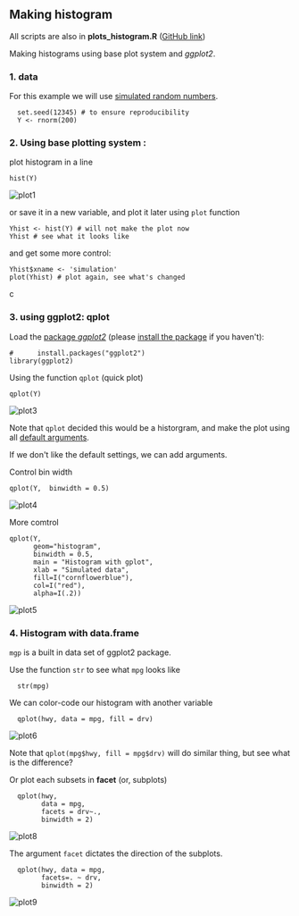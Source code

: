 ## Making histogram

All scripts are also in **plots_histogram.R** ([GitHub link](https://github.com/weitingwlin/r-primers/blob/master/R_files/plots_histogram.R))

Making histograms using base plot system and _ggplot2_. 

### 1. data
For this example we will use [simulated random numbers](Simulation_random.md).

      set.seed(12345) # to ensure reproducibility
  	  Y <- rnorm(200)

  
### 2. Using base plotting system :
plot histogram in a line
  
    hist(Y)
    
![plot1](images/plot_histogram1.png)    
   
or save it in a new variable, and plot it later using `plot` function

    Yhist <- hist(Y) # will not make the plot now
    Yhist # see what it looks like

and get some more control:
  
    Yhist$xname <- 'simulation'
    plot(Yhist) # plot again, see what's changed
    
c
        
### 3. using ggplot2: qplot
Load the [package _ggplot2_](https://cran.r-project.org/web/packages/ggplot2/index.html) (please [install the package](https://github.com/weitingwlin/r-primers/blob/master/Documents/Packages.md#download-and-install-packages) if you haven't):

    #      install.packages("ggplot2")
    library(ggplot2)
    
Using the function `qplot` (quick plot)

    qplot(Y)
    
![plot3](images/plot_histogram3.png)    
    
Note that `qplot` decided this would be a historgram, and make the plot using all [default arguments](Functions_use.md).

If we don't like the default settings, we can add arguments.

Control bin width

    qplot(Y,  binwidth = 0.5)

![plot4](images/plot_histogram4.png)

More comtrol

    qplot(Y,
          geom="histogram",
          binwidth = 0.5,  
          main = "Histogram with gplot", 
          xlab = "Simulated data", 
          fill=I("cornflowerblue"), 
          col=I("red"), 
          alpha=I(.2))
![plot5](images/plot_histogram5.png)

### 4. Histogram with data.frame
`mgp` is a built in data set of ggplot2 package.

Use the function `str` to see what `mpg` looks like

      str(mpg)  

We can color-code our histogram with another variable

      qplot(hwy, data = mpg, fill = drv)
      
![plot6](images/plot_histogram6.png)

Note that `qplot(mpg$hwy, fill = mpg$drv)` will do similar thing, but see what is the difference?    

Or plot each subsets in **facet** (or, subplots)   
 
      qplot(hwy,	
            data = mpg,	
            facets = drv~.,	
            binwidth = 2) 	
![plot8](images/plot_histogram8.png)            

The argument `facet` dictates the direction of the subplots. 
    
      qplot(hwy, data =	mpg, 
            facets=. ~ drv,	
            binwidth = 2)
![plot9](images/plot_histogram9.png)    
    